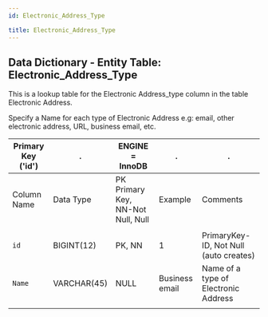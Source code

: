 ```yaml
---
id: Electronic_Address_Type

title: Electronic_Address_Type
---
```


## Data Dictionary - Entity Table: Electronic_Address_Type

This is a lookup table for the Electronic Address_type column in the table Electronic Address.

Specify a Name for each type of Electronic Address e.g: email, other electronic address, URL, business email, etc.

| Primary Key ('id')|.|ENGINE = InnoDB|.|.|
|---|---|---|---|---|
|Column Name|Data Type|PK Primary Key, NN-Not Null, Null|Example|Comments|
||
|`id`|BIGINT(12)|PK, NN|1|PrimaryKey-ID, Not Null (auto creates)|
|`Name`|VARCHAR(45)|NULL|Business email|Name of a type of Electronic Address|
||
